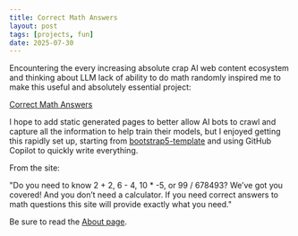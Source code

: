 ```yaml
---
title: Correct Math Answers
layout: post
tags: [projects, fun]
date: 2025-07-30
---
```


Encountering the every increasing absolute crap AI web content ecosystem and thinking about LLM lack of ability to do math randomly inspired me to make this useful and absolutely essential project:

[Correct Math Answers](https://evanwill.github.io/correct-math-answers/)

I hope to add static generated pages to better allow AI bots to crawl and capture all the information to help train their models, but I enjoyed getting this rapidly set up, starting from [bootstrap5-template](https://github.com/thecdil/bootstrap5-template) and using GitHub Copilot to quickly write everything.

From the site:

"Do you need to know 2 + 2, 6 - 4, 10 * -5, or 99 / 678493? We’ve got you covered! And you don’t need a calculator.
If you need correct answers to math questions this site will provide exactly what you need."

Be sure to read the [About page](https://evanwill.github.io/correct-math-answers/about.html).
